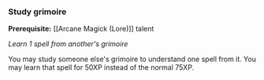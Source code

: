 ### Study grimoire

**Prerequisite:** [[Arcane Magick (Lore)]] talent

_Learn 1 spell from another's grimoire_

You may study someone else's grimoire to understand one spell from it. You may learn that spell for 50XP instead of the normal 75XP.